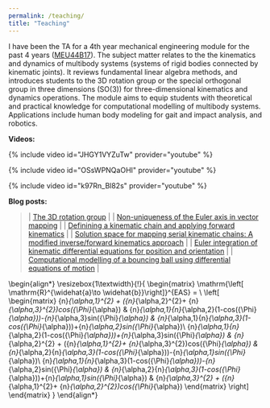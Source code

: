 ```yaml
---
permalink: /teaching/
title: "Teaching"
---
```



I have been the TA for a 4th year mechanical engineering module for the past 4 years (<a href="https://www.tcd.ie/Engineering/assets/module-descriptors/ss/MEU44B17.pdf" target="_blank">MEU44B17</a>). The subject matter relates to the the kinematics and dynamics of multibody systems (systems of rigid bodies connected by kinematic joints). It reviews fundamental linear algebra methods, and introduces students to the 3D rotation group or the special orthogonal group in three dimensions (SO(3)) for three-dimensional kinematics and dynamics operations. The module aims to equip students with theoretical and practical knowledge for computational modelling of multibody systems. Applications include human body modeling for gait and impact analysis, and robotics.

**Videos:**

{% include video id="JHGY1VYZuTw" provider="youtube" %}


{% include video id="OSsWPNQaOHI" provider="youtube" %}


{% include video id="k97Rn_Bl82s" provider="youtube" %}


**Blog posts:**

> | <a href="https://kevgildea.github.io/blog/Euler-Axis-Vector-Mapping/#the-3d-rotation-group" target="_blank">The 3D rotation group</a> |
> | <a href="https://kevgildea.github.io/blog/Euler-Axis-Vector-Mapping/#mapping-of-two-vectors" target="_blank">Non-uniqueness of the Euler axis in vector mapping</a> |
> | <a href="https://kevgildea.github.io/blog/Kinematic-Chain-Mapping/#definining-a-kinematic-chain-and-applying-forward-kinematics" target="_blank">Definining a kinematic chain and applying forward kinematics</a> |
> | <a href="https://kevgildea.github.io/blog/Kinematic-Chain-Mapping/#solution-space-for-mapping-kinematic-chains" target="_blank">Solution space for mapping serial kinematic chains: A modified inverse/forward kinematics approach</a> |
> | <a href="https://kevgildea.github.io/blog/Kinematic-differential-equations/" target="_blank">Euler integration of kinematic differential equations for position and orientation</a> |
> | <a href="https://kevgildea.github.io/blog/EOM-contact-modelling/" target="_blank">Computational modelling of a bouncing ball using differential equations of motion</a> |

\begin{align*}
\resizebox{1\textwidth}{!}{
\begin{matrix}
\mathrm{\left[ \mathrm{R}^{\widehat{a}\to \widehat{b}}\right]}^{EAS} =  \\
\left[ \begin{matrix}
{n}_{\alpha,1}^{2} + ({n}_{\alpha,2}^{2}+ {n}_{\alpha,3}^{2})cos({\Phi}_{\alpha}) & {n}_{\alpha,1}{n}_{\alpha,2}(1-cos({\Phi}_{\alpha}))-{n}_{\alpha,3}sin({\Phi}_{\alpha}) & {n}_{\alpha,1}{n}_{\alpha,3}(1-cos({\Phi}_{\alpha}))+{n}_{\alpha,2}sin({\Phi}_{\alpha})\\
{n}_{\alpha,1}{n}_{\alpha,2}(1-cos({\Phi}_{\alpha}))+{n}_{\alpha,3}sin({\Phi}_{\alpha}) & {n}_{\alpha,2}^{2} + ({n}_{\alpha,1}^{2}+ {n}_{\alpha,3}^{2})cos({\Phi}_{\alpha}) & {n}_{\alpha,2}{n}_{\alpha,3}(1-cos({\Phi}_{\alpha}))-{n}_{\alpha,1}sin({\Phi}_{\alpha})\\
{n}_{\alpha,1}{n}_{\alpha,3}(1-cos({\Phi}_{\alpha}))-{n}_{\alpha,2}sin({\Phi}_{\alpha}) & {n}_{\alpha,2}{n}_{\alpha,3}(1-cos({\Phi}_{\alpha}))+{n}_{\alpha,1}sin({\Phi}_{\alpha}) & {n}_{\alpha,3}^{2} + ({n}_{\alpha,1}^{2}+ {n}_{\alpha,2}^{2})cos({\Phi}_{\alpha})
\end{matrix} \right]
\end{matrix}
}
\end{align*}
